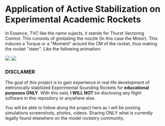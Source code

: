 # Application of Active Stabilization on Experimental Academic Rockets

In Essence, TVC like the name sujects, it stands for Thurst Vectoring Control. This consists of gimbaling the nozzle (In this case the Motor). This induces a Torque or a "Moment" around the CM of the rocket, thus making the rocket "steer". Like the following animation:

![](https://www.grc.nasa.gov/www/k-12/rocket/Images/gimbaled.gif)
![](https://www.grc.nasa.gov/www/k-12/rocket/Images/pitch.gif)

### DISCLAMER
The goal of this project is to gain experience in real life development of eletronically stabilized Experimental Sounding Rockets for **educational purposes ONLY**.
With this said, **I WILL NOT** be disclosing any flight software in this repository or anywhere else.

You will be able to follow along the project here as I will be posting simulations screenshots, photos, videos.
Sharing ONLY what is currently legally found elsewhere on the model rocketry community.
